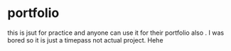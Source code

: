 # portfolio
this is jsut for practice and anyone can use it for their portfolio also . I was bored so it is just a timepass not actual project. Hehe
